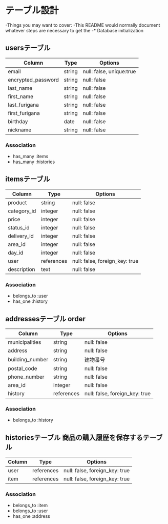 # テーブル設計
-Things you may want to cover:
-This README would normally document whatever steps are necessary to get the
-* Database initialization


## usersテーブル

| Column               | Type   | Options     |
| -------------------- | ------ | ----------- |
| email                | string | null: false, unique:true|
| encrypted_password   | string | null: false |
| last_name            | string | null: false |
| first_name           | string | null: false |
| last_furigana        | string | null: false |
| first_furigana       | string | null: false |
| birthday             | date   | null: false |
| nickname             | string | null: false |

### Association
- has_many :items
- has_many :histories



## itemsテーブル

| Column     | Type       | Options     |
| ---------- | ---------- | ----------- |
| product    | string     | null: false | 製品
| category_id| integer    | null: false | カテゴリー
| price      | integer    | null: false | 値段
| status_id  | integer    | null: false | 商品の状態
| delivery_id| integer    | null: false | 配送料の負担
| area_id    | integer    | null: false | 発送元の地域
| day_id     | integer    | null: false | 発送までの日数
| user       | references | null: false, foreign_key: true |
| description| text       | null: false | 商品説明

### Association
- belongs_to :user
- has_one :history




## addressesテーブル order

| Column            | Type       | Options     |
| ----------------- | ---------- | ----------- |
| municipalities    | string     | null: false | 市町村
| address           | string     | null: false | 番地
| building_number   | string     |               建物番号
| postal_code       | string     | null: false | 郵便番号
| phone_number      | string     | null: false | 電話番号
| area_id           | integer    | null: false | 発送元の地域
| history           | references | null: false, foreign_key: true |

### Association
- belongs_to :history




## historiesテーブル       商品の購入履歴を保存するテーブル

| Column            | Type       | Options     |
| ----------------- | ---------- | ----------- |
| user              | references | null: false, foreign_key: true |
| item              | references | null: false, foreign_key: true |


### Association

- belongs_to :item
- belongs_to :user
- has_one :address
